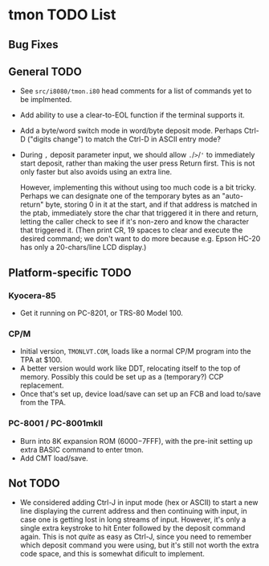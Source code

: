 tmon TODO List
==============

Bug Fixes
---------


General TODO
------------

- See `src/i8080/tmon.i80` head comments for a list of commands
  yet to be implmented.

- Add ability to use a clear-to-EOL function if the terminal supports it.

- Add a byte/word switch mode in word/byte deposit mode. Perhaps Ctrl-D
  ("digits change") to match the Ctrl-D in ASCII entry mode?

- During `,` deposit parameter input, we should allow `.`/`>`/`'` to
  immediately start deposit, rather than making the user press Return
  first. This is not only faster but also avoids using an extra line.

  However, implementing this without using too much code is a bit tricky.
  Perhaps we can designate one of the temporary bytes as an "auto-return"
  byte, storing 0 in it at the start, and if that address is matched in the
  ptab, immediately store the char that triggered it in there and return,
  letting the caller check to see if it's non-zero and know the character
  that triggered it. (Then print CR, 19 spaces to clear and execute the
  desired command; we don't want to do more because e.g. Epson HC-20 has
  only a 20-chars/line LCD display.)


Platform-specific TODO
----------------------

### Kyocera-85

- Get it running on PC-8201, or TRS-80 Model 100.

### CP/M

- Initial version, `TMONLVT.COM`, loads like a normal CP/M program into the
  TPA at $100.
- A better version would work like DDT, relocating itself to the top of
  memory. Possibly this could be set up as a (temporary?) CCP replacement.
- Once that's set up, device load/save can set up an FCB and load to/save
  from the TPA.

### PC-8001 / PC-8001mkII

- Burn into 8K expansion ROM ($6000-$7FFF), with the pre-init setting up
  extra BASIC command to enter tmon.
- Add CMT load/save.


Not TODO
--------

- We considered adding Ctrl-J in input mode (hex or ASCII) to start a new
  line displaying the current address and then continuing with input, in
  case one is getting lost in long streams of input. However, it's only a
  single extra keystroke to hit Enter followed by the deposit command
  again. This is not _quite_ as easy as Ctrl-J, since you need to remember
  which deposit command you were using, but it's still not worth the extra
  code space, and this is somewhat dificult to implement.
